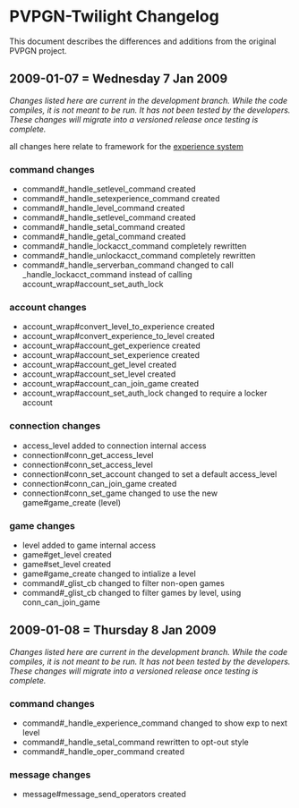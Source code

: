 # PVPGN-Twilight Changelog

This document describes the differences and additions from the original PVPGN
project.

## 2009-01-07 = Wednesday 7 Jan 2009

*Changes listed here are current in the development branch. While the code
compiles, it is not meant to be run. It has not been tested by the developers.
These changes will migrate into a versioned release once testing is complete.*

all changes here relate to framework for the [experience system][expsys]

### command changes

* command#_handle_setlevel_command created
* command#_handle_setexperience_command created
* command#_handle_level_command created
* command#_handle_setlevel_command created
* command#_handle_setal_command created
* command#_handle_getal_command created
* command#_handle_lockacct_command completely rewritten
* command#_handle_unlockacct_command completely rewritten
* command#_handle_serverban_command changed to call _handle_lockacct_command
  instead of calling account_wrap#account_set_auth_lock

### account changes

* account_wrap#convert_level_to_experience created
* account_wrap#convert_experience_to_level created
* account_wrap#account_get_experience created
* account_wrap#account_set_experience created
* account_wrap#account_get_level created
* account_wrap#account_set_level created
* account_wrap#account_can_join_game created
* account_wrap#account_set_auth_lock changed to require a locker account

### connection changes

* access_level added to connection internal access
* connection#conn_get_access_level
* connection#conn_set_access_level
* connection#conn_set_account changed to set a default access_level
* connection#conn_can_join_game created
* connection#conn_set_game changed to use the new game#game_create (level)

### game changes

* level added to game internal access
* game#get_level created
* game#set_level created
* game#game_create changed to intialize a level
* command#_glist_cb changed to filter non-open games
* command#_glist_cb changed to filter games by level, using conn_can_join_game

## 2009-01-08 = Thursday 8 Jan 2009

*Changes listed here are current in the development branch. While the code
compiles, it is not meant to be run. It has not been tested by the developers.
These changes will migrate into a versioned release once testing is complete.*

### command changes

* command#_handle_experience_command changed to show exp to next level
* command#_handle_setal_command rewritten to opt-out style
* command#_handle_oper_command created

### message changes

* message#message_send_operators created

[expsys]: http://wiki.github.com/marcbowes/pvpgn-twilight/experience-system "Experience System @ PVPGN-Twilight Wiki"
